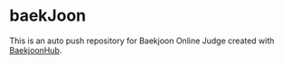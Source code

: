 # baekJoon
This is an auto push repository for Baekjoon Online Judge created with [BaekjoonHub](https://github.com/BaekjoonHub/BaekjoonHub).
